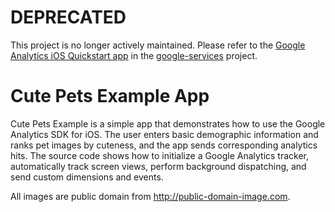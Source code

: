 # DEPRECATED

This project is no longer actively maintained.  Please refer to the [Google Analytics iOS Quickstart app](https://github.com/googlesamples/google-services/tree/master/ios/analytics) in the [google-services](https://github.com/googlesamples/google-services) project.

Cute Pets Example App
=====================

Cute Pets Example is a simple app that demonstrates how to use the Google Analytics SDK for iOS.
The user enters basic demographic information and ranks pet images by cuteness, and the app sends
corresponding analytics hits. The source code shows how to initialize a Google Analytics
tracker, automatically track screen views, perform background dispatching, and send custom
dimensions and events.

All images are public domain from http://public-domain-image.com.
